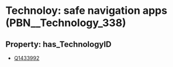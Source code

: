# Technoloy: __safe navigation apps__ (PBN__Technology_338)

## Property: has_TechnologyID

* [Q1433992](Q1433992)

